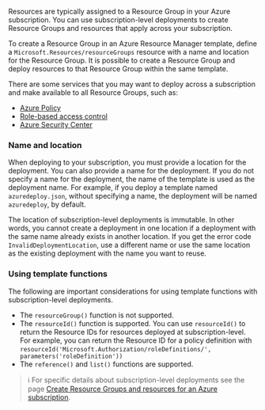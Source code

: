 Resources are typically assigned to a Resource Group in your Azure subscription. You can use subscription-level deployments to create Resource Groups and resources that apply across your subscription.

To create a Resource Group in an Azure Resource Manager template, define a `Microsoft.Resources/resourceGroups` resource with a name and location for the Resource Group. It is possible to create a Resource Group and deploy resources to that Resource Group within the same template.

There are some services that you may want to deploy across a subscription and make available to all Resource Groups, such as:

- [Azure Policy](https://docs.microsoft.com/en-us/azure/governance/policy/overview)
- [Role-based access control](https://docs.microsoft.com/en-us/azure/role-based-access-control/overview)
- [Azure Security Center](https://docs.microsoft.com/en-us/azure/security-center/security-center-intro)

### Name and location

When deploying to your subscription, you must provide a location for the deployment. You can also provide a name for the deployment. If you do not specify a name for the deployment, the name of the template is used as the deployment name. For example, if you deploy a template named `azuredeploy.json`, without specifying a name, the deployment will be named `azuredeploy`, by default.

The location of subscription-level deployments is immutable. In other words, you cannot create a deployment in one location if a deployment with the same name already exists in another location. If you get the error code `InvalidDeploymentLocation`, use a different name or use the same location as the existing deployment with the name you want to reuse.

### Using template functions

The following are important considerations for using template functions with subscription-level deployments.

- The `resourceGroup()` function is not supported.
- The `resourceId()` function is supported. You can use `resourceId()` to return the Resource IDs for resources deployed at subscription-level. For example, you can return the Resource ID for a policy definition with
`resourceId('Microsoft.Authorization/roleDefinitions/', parameters('roleDefinition'))`
- The `reference()` and `list()` functions are supported.

> :information_source: For specific details about subscription-level deployments see the page [Create Resource Groups and resources for an Azure subscription](https://docs.microsoft.com/en-us/azure/azure-resource-manager/deploy-to-subscription?view=sql-server-2017).
